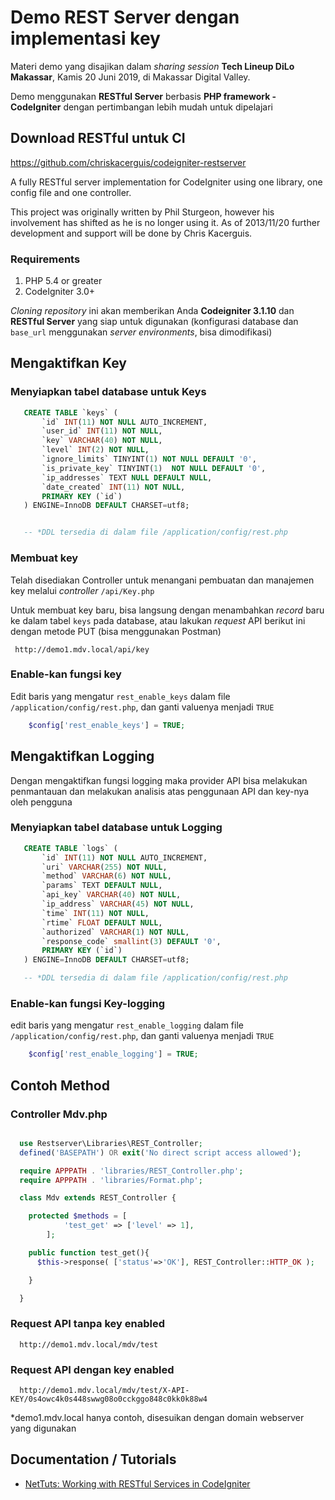 # Demo REST Server dengan implementasi key

Materi demo yang disajikan dalam *sharing session* **Tech Lineup DiLo Makassar**, Kamis 20 Juni 2019, di Makassar Digital Valley.

Demo menggunakan **RESTful Server** berbasis **PHP framework - CodeIgniter** dengan pertimbangan lebih mudah untuk dipelajari


## Download RESTful untuk CI

https://github.com/chriskacerguis/codeigniter-restserver

A fully RESTful server implementation for CodeIgniter using one library, one config file and one controller.

This project was originally written by Phil Sturgeon, however his involvement has shifted as he is no longer using it. As of 2013/11/20 further development and support will be done by Chris Kacerguis.


###  Requirements

1. PHP 5.4 or greater
2. CodeIgniter 3.0+


*Cloning repository* ini akan memberikan Anda **Codeigniter 3.1.10** dan **RESTful Server** yang siap untuk digunakan (konfigurasi database dan ```base_url``` menggunakan *server environments*, bisa dimodifikasi)


## Mengaktifkan Key

### Menyiapkan tabel database untuk Keys

```sql
   CREATE TABLE `keys` (
       `id` INT(11) NOT NULL AUTO_INCREMENT,
       `user_id` INT(11) NOT NULL,
       `key` VARCHAR(40) NOT NULL,
       `level` INT(2) NOT NULL,
       `ignore_limits` TINYINT(1) NOT NULL DEFAULT '0',
       `is_private_key` TINYINT(1)  NOT NULL DEFAULT '0',
       `ip_addresses` TEXT NULL DEFAULT NULL,
       `date_created` INT(11) NOT NULL,
       PRIMARY KEY (`id`)
   ) ENGINE=InnoDB DEFAULT CHARSET=utf8;


   -- *DDL tersedia di dalam file /application/config/rest.php
```

### Membuat key

Telah disediakan Controller untuk menangani pembuatan dan manajemen key melalui *controller* `/api/Key.php`

Untuk membuat key baru, bisa langsung dengan menambahkan *record* baru ke dalam tabel `keys` pada database,
atau lakukan *request* API berikut ini dengan metode PUT (bisa menggunakan Postman)

```
 http://demo1.mdv.local/api/key
```


### Enable-kan fungsi key

Edit baris yang mengatur `rest_enable_keys` dalam file `/application/config/rest.php`,
dan ganti valuenya  menjadi `TRUE`

```php
    $config['rest_enable_keys'] = TRUE;
```


## Mengaktifkan Logging

Dengan mengaktifkan fungsi logging maka provider API bisa melakukan penmantauan dan melakukan analisis
atas penggunaan API dan key-nya oleh pengguna

### Menyiapkan tabel database untuk Logging

```sql
   CREATE TABLE `logs` (
       `id` INT(11) NOT NULL AUTO_INCREMENT,
       `uri` VARCHAR(255) NOT NULL,
       `method` VARCHAR(6) NOT NULL,
       `params` TEXT DEFAULT NULL,
       `api_key` VARCHAR(40) NOT NULL,
       `ip_address` VARCHAR(45) NOT NULL,
       `time` INT(11) NOT NULL,
       `rtime` FLOAT DEFAULT NULL,
       `authorized` VARCHAR(1) NOT NULL,
       `response_code` smallint(3) DEFAULT '0',
       PRIMARY KEY (`id`)
   ) ENGINE=InnoDB DEFAULT CHARSET=utf8;

   -- *DDL tersedia di dalam file /application/config/rest.php
```

### Enable-kan fungsi Key-logging

edit baris yang mengatur `rest_enable_logging` dalam file `/application/config/rest.php`,
dan ganti valuenya  menjadi `TRUE`

```php
    $config['rest_enable_logging'] = TRUE;
```

## Contoh Method

### Controller Mdv.php
```php

  use Restserver\Libraries\REST_Controller;
  defined('BASEPATH') OR exit('No direct script access allowed');

  require APPPATH . 'libraries/REST_Controller.php';
  require APPPATH . 'libraries/Format.php';

  class Mdv extends REST_Controller {

    protected $methods = [
            'test_get' => ['level' => 1],
        ];

    public function test_get(){
      $this->response( ['status'=>'OK'], REST_Controller::HTTP_OK );

    }

  }

```

### Request API tanpa key enabled

```
  http://demo1.mdv.local/mdv/test
```

### Request API dengan key enabled

```
  http://demo1.mdv.local/mdv/test/X-API-KEY/0s4owc4k0s448swwg08o0cckggo848c0kk0k88w4
```

 *demo1.mdv.local hanya contoh, disesuikan dengan domain webserver yang digunakan


## Documentation / Tutorials

* [NetTuts: Working with RESTful Services in CodeIgniter](http://net.tutsplus.com/tutorials/php/working-with-restful-services-in-codeigniter-2/)
